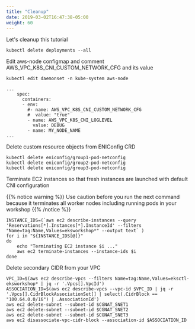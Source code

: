 ```yaml
---
title: "Cleanup"
date: 2019-03-02T16:47:38-05:00
weight: 60
---
```

Let's cleanup this tutorial

```
kubectl delete deployments --all
```
Edit aws-node configmap and comment AWS_VPC_K8S_CNI_CUSTOM_NETWORK_CFG and its value
```
kubectl edit daemonset -n kube-system aws-node
```
```
...
    spec:
      containers:
      - env:
        #- name: AWS_VPC_K8S_CNI_CUSTOM_NETWORK_CFG
        #  value: "true"
        - name: AWS_VPC_K8S_CNI_LOGLEVEL
          value: DEBUG
        - name: MY_NODE_NAME
...
```
Delete custom resource objects from ENIConfig CRD
```
kubectl delete eniconfig/group1-pod-netconfig
kubectl delete eniconfig/group2-pod-netconfig
kubectl delete eniconfig/group3-pod-netconfig
```
Terminate EC2 instances so that fresh instances are launched with default CNI configuration

{{% notice warning %}}
Use caution before you run the next command because it terminates all worker nodes including running pods in your workshop
{{% /notice %}}

```
INSTANCE_IDS=(`aws ec2 describe-instances --query 'Reservations[*].Instances[*].InstanceId' --filters "Name=tag:Name,Values=eksworkshop*" --output text` )
for i in "${INSTANCE_IDS[@]}"
do
	echo "Terminating EC2 instance $i ..."
	aws ec2 terminate-instances --instance-ids $i
done
```
Delete secondary CIDR from your VPC
```
VPC_ID=$(aws ec2 describe-vpcs --filters Name=tag:Name,Values=eksctl-eksworkshop* | jq -r '.Vpcs[].VpcId')
ASSOCIATION_ID=$(aws ec2 describe-vpcs --vpc-id $VPC_ID | jq -r '.Vpcs[].CidrBlockAssociationSet[] | select(.CidrBlock == "100.64.0.0/16") | .AssociationId')
aws ec2 delete-subnet --subnet-id $CGNAT_SNET1
aws ec2 delete-subnet --subnet-id $CGNAT_SNET2
aws ec2 delete-subnet --subnet-id $CGNAT_SNET3
aws ec2 disassociate-vpc-cidr-block --association-id $ASSOCIATION_ID
```
